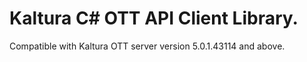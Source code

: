 # Kaltura C# OTT API Client Library.
Compatible with Kaltura OTT server version 5.0.1.43114 and above.
